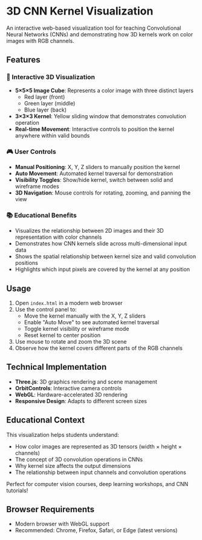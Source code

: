 # 3D CNN Kernel Visualization

An interactive web-based visualization tool for teaching Convolutional Neural Networks (CNNs) and demonstrating how 3D kernels work on color images with RGB channels.

## Features

### 🎯 Interactive 3D Visualization
- **5×5×5 Image Cube**: Represents a color image with three distinct layers
  - Red layer (front)
  - Green layer (middle)  
  - Blue layer (back)
- **3×3×3 Kernel**: Yellow sliding window that demonstrates convolution operation
- **Real-time Movement**: Interactive controls to position the kernel anywhere within valid bounds

### 🎮 User Controls
- **Manual Positioning**: X, Y, Z sliders to manually position the kernel
- **Auto Movement**: Automated kernel traversal for demonstration
- **Visibility Toggles**: Show/hide kernel, switch between solid and wireframe modes
- **3D Navigation**: Mouse controls for rotating, zooming, and panning the view

### 📚 Educational Benefits
- Visualizes the relationship between 2D images and their 3D representation with color channels
- Demonstrates how CNN kernels slide across multi-dimensional input data
- Shows the spatial relationship between kernel size and valid convolution positions
- Highlights which input pixels are covered by the kernel at any position

## Usage

1. Open `index.html` in a modern web browser
2. Use the control panel to:
   - Move the kernel manually with the X, Y, Z sliders
   - Enable "Auto Move" to see automated kernel traversal
   - Toggle kernel visibility or wireframe mode
   - Reset kernel to center position
3. Use mouse to rotate and zoom the 3D scene
4. Observe how the kernel covers different parts of the RGB channels

## Technical Implementation

- **Three.js**: 3D graphics rendering and scene management
- **OrbitControls**: Interactive camera controls
- **WebGL**: Hardware-accelerated 3D rendering
- **Responsive Design**: Adapts to different screen sizes

## Educational Context

This visualization helps students understand:
- How color images are represented as 3D tensors (width × height × channels)
- The concept of 3D convolution operations in CNNs
- Why kernel size affects the output dimensions
- The relationship between input channels and convolution operations

Perfect for computer vision courses, deep learning workshops, and CNN tutorials!

## Browser Requirements

- Modern browser with WebGL support
- Recommended: Chrome, Firefox, Safari, or Edge (latest versions)